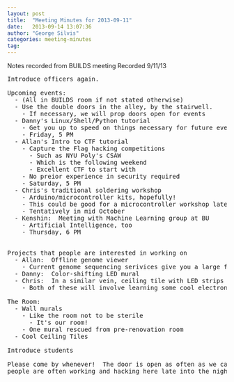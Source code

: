 ```yaml
---
layout: post
title:  "Meeting Minutes for 2013-09-11"
date:   2013-09-14 13:07:36
author: "George Silvis"
categories: meeting-minutes
tag: 
---
```


Notes recorded from BUILDS meeting
Recorded 9/11/13

<!-- more -->

<pre>
Introduce officers again.

Upcoming events:
  - (All in BUILDS room if not stated otherwise)
  - Use the double doors in the alley, by the stairwell.
    - If necessary, we will prop doors open for events
  - Danny's Linux/Shell/Python tutorial
    - Get you up to speed on things necessary for future events
    - Friday, 5 PM
  - Allan's Intro to CTF tutorial
    - Capture the Flag hacking competitions
      - Such as NYU Poly's CSAW
      - Which is the following weekend
      - Excellent CTF to start with
    - No preior experience in security required
    - Saturday, 5 PM
  - Chris's traditional soldering workshop
    - Arduino/microcontroller kits, hopefully!
    - This could be good for a microcontroller workshop later
    - Tentatively in mid October
  - Kenshin:  Meeting with Machine Learning group at BU
    - Artificial Intelligence, too
    - Thursday, 6 PM


Projects that people are interested in working on
  - Allan:  Offline genome viewer
    - Current genome sequencing serivices give you a large file with little anotation
  - Danny:  Color-shifting LED mural
  - Chris:  In a similar vein, ceiling tile with LED strips
    - Both of these will involve learning some cool electronics

The Room:
  - Wall murals
    - Like the room not to be sterile
      - It's our room!
    - One mural rescued from pre-renovation room
  - Cool Ceiling Tiles

Introduce students

Please come by whenever!  The door is open as often as we can manage it, and
people are often working and hacking here late into the night.
</pre>